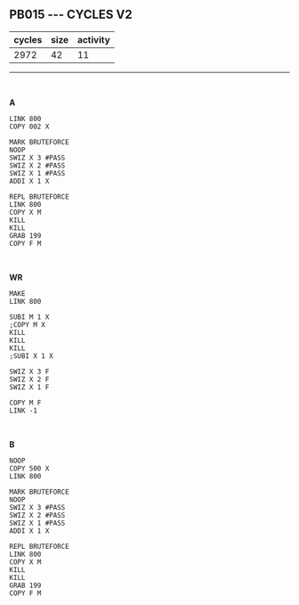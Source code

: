 ## PB015 --- CYCLES V2

| cycles | size | activity |
| ------ | ---- | -------- |
| 2972 | 42 | 11 |
<hr>
<br>

**A**

```
LINK 800
COPY 002 X

MARK BRUTEFORCE
NOOP
SWIZ X 3 #PASS
SWIZ X 2 #PASS
SWIZ X 1 #PASS
ADDI X 1 X

REPL BRUTEFORCE
LINK 800
COPY X M
KILL
KILL
GRAB 199
COPY F M
```

<br>

**WR**

```
MAKE
LINK 800

SUBI M 1 X
;COPY M X
KILL
KILL
KILL
;SUBI X 1 X

SWIZ X 3 F
SWIZ X 2 F
SWIZ X 1 F

COPY M F
LINK -1
```

<br>

**B**

```
NOOP
COPY 500 X
LINK 800

MARK BRUTEFORCE
NOOP
SWIZ X 3 #PASS
SWIZ X 2 #PASS
SWIZ X 1 #PASS
ADDI X 1 X

REPL BRUTEFORCE
LINK 800
COPY X M
KILL
KILL
GRAB 199
COPY F M
```
